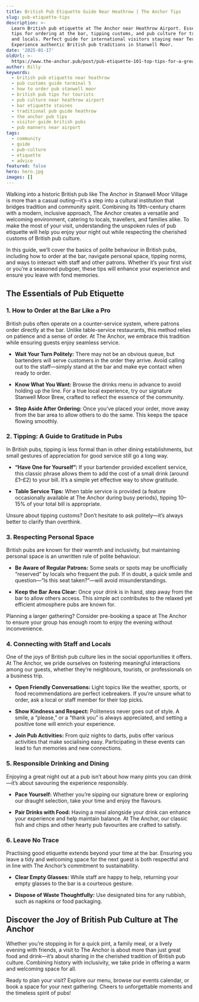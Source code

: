 ```yaml
---
title: British Pub Etiquette Guide Near Heathrow | The Anchor Tips
slug: pub-etiquette-tips
description: >-
  Learn British pub etiquette at The Anchor near Heathrow Airport. Essential
  tips for ordering at the bar, tipping customs, and pub culture for travelers
  and locals. Perfect guide for international visitors staying near Terminal 5.
  Experience authentic British pub traditions in Stanwell Moor.
date: '2025-01-17'
oldUrl: >-
  https://www.the-anchor.pub/post/pub-etiquette-101-top-tips-for-a-great-night-out
author: Billy
keywords:
  - british pub etiquette near heathrow
  - pub customs guide terminal 5
  - how to order pub stanwell moor
  - british pub tips for tourists
  - pub culture near heathrow airport
  - bar etiquette staines
  - traditional pub guide heathrow
  - the anchor pub tips
  - visitor guide british pubs
  - pub manners near airport
tags:
  - community
  - guide
  - pub-culture
  - etiquette
  - advice
featured: false
hero: hero.jpg
images: []
---
```


Walking into a historic British pub like The Anchor in Stanwell Moor Village is more than a casual outing—it’s a step into a cultural institution that bridges tradition and community spirit. Combining its 19th-century charm with a modern, inclusive approach, The Anchor creates a versatile and welcoming environment, catering to locals, travellers, and families alike. To make the most of your visit, understanding the unspoken rules of pub etiquette will help you enjoy your night out while respecting the cherished customs of British pub culture.

  

In this guide, we’ll cover the basics of polite behaviour in British pubs, including how to order at the bar, navigate personal space, tipping norms, and ways to interact with staff and other patrons. Whether it’s your first visit or you’re a seasoned pubgoer, these tips will enhance your experience and ensure you leave with fond memories.

  

## The Essentials of Pub Etiquette

  

### 1\. How to Order at the Bar Like a Pro

British pubs often operate on a counter-service system, where patrons order directly at the bar. Unlike table-service restaurants, this method relies on patience and a sense of order. At The Anchor, we embrace this tradition while ensuring guests enjoy seamless service.

  

*   **Wait Your Turn Politely:** There may not be an obvious queue, but bartenders will serve customers in the order they arrive. Avoid calling out to the staff—simply stand at the bar and make eye contact when ready to order.
    
*   **Know What You Want:** Browse the drinks menu in advance to avoid holding up the line. For a true local experience, try our signature Stanwell Moor Brew, crafted to reflect the essence of the community.
    
*   **Step Aside After Ordering:** Once you’ve placed your order, move away from the bar area to allow others to do the same. This keeps the space flowing smoothly.
    

  

### 2\. Tipping: A Guide to Gratitude in Pubs

In British pubs, tipping is less formal than in other dining establishments, but small gestures of appreciation for good service still go a long way.

  

*   **“Have One for Yourself”:** If your bartender provided excellent service, this classic phrase allows them to add the cost of a small drink (around £1–£2) to your bill. It’s a simple yet effective way to show gratitude.
    
*   **Table Service Tips:** When table service is provided (a feature occasionally available at The Anchor during busy periods), tipping 10–15% of your total bill is appropriate.
    
      
    

Unsure about tipping customs? Don’t hesitate to ask politely—it’s always better to clarify than overthink.

  

### 3\. Respecting Personal Space

British pubs are known for their warmth and inclusivity, but maintaining personal space is an unwritten rule of polite behaviour.

  

*   **Be Aware of Regular Patrons:** Some seats or spots may be unofficially “reserved” by locals who frequent the pub. If in doubt, a quick smile and question—“Is this seat taken?”—will avoid misunderstandings.
    
*   **Keep the Bar Area Clear:** Once your drink is in hand, step away from the bar to allow others access. This simple act contributes to the relaxed yet efficient atmosphere pubs are known for.
    

  

Planning a larger gathering? Consider pre-booking a space at The Anchor to ensure your group has enough room to enjoy the evening without inconvenience.

  

### 4\. Connecting with Staff and Locals

One of the joys of British pub culture lies in the social opportunities it offers. At The Anchor, we pride ourselves on fostering meaningful interactions among our guests, whether they’re neighbours, tourists, or professionals on a business trip.

  

*   **Open Friendly Conversations:** Light topics like the weather, sports, or food recommendations are perfect icebreakers. If you’re unsure what to order, ask a local or staff member for their top picks.
    
*   **Show Kindness and Respect:** Politeness never goes out of style. A smile, a “please,” or a “thank you” is always appreciated, and setting a positive tone will enrich your experience.
    
*   **Join Pub Activities:** From quiz nights to darts, pubs offer various activities that make socialising easy. Participating in these events can lead to fun memories and new connections.
    

  

### 5\. Responsible Drinking and Dining

Enjoying a great night out at a pub isn’t about how many pints you can drink—it’s about savouring the experience responsibly.

  

*   **Pace Yourself:** Whether you’re sipping our signature brew or exploring our draught selection, take your time and enjoy the flavours.
    
*   **Pair Drinks with Food:** Having a meal alongside your drink can enhance your experience and help maintain balance. At The Anchor, our classic fish and chips and other hearty pub favourites are crafted to satisfy.
    

  

### 6\. Leave No Trace

Practising good etiquette extends beyond your time at the bar. Ensuring you leave a tidy and welcoming space for the next guest is both respectful and in line with The Anchor’s commitment to sustainability.

  

*   **Clear Empty Glasses:** While staff are happy to help, returning your empty glasses to the bar is a courteous gesture.
    
*   **Dispose of Waste Thoughtfully:** Use designated bins for any rubbish, such as napkins or food packaging.
    

  

## Discover the Joy of British Pub Culture at The Anchor

Whether you’re stopping in for a quick pint, a family meal, or a lively evening with friends, a visit to The Anchor is about more than just great food and drink—it’s about sharing in the cherished tradition of British pub culture. Combining history with inclusivity, we take pride in offering a warm and welcoming space for all.

  

Ready to plan your visit? Explore our menu, browse our events calendar, or book a space for your next gathering. Cheers to unforgettable moments and the timeless spirit of pubs!
